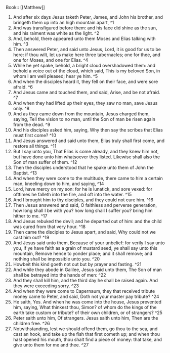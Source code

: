  Book:: [[Matthew]]
 1. And after six days Jesus taketh Peter, James, and John his brother, and bringeth them up into an high mountain apart, ^1
 2. And was transfigured before them: and his face did shine as the sun, and his raiment was white as the light. ^2
 3. And, behold, there appeared unto them Moses and Elias talking with him. ^3
 4. Then answered Peter, and said unto Jesus, Lord, it is good for us to be here: if thou wilt, let us make here three tabernacles; one for thee, and one for Moses, and one for Elias. ^4
 5. While he yet spake, behold, a bright cloud overshadowed them: and behold a voice out of the cloud, which said, This is my beloved Son, in whom I am well pleased; hear ye him. ^5
 6. And when the disciples heard it, they fell on their face, and were sore afraid. ^6
 7. And Jesus came and touched them, and said, Arise, and be not afraid. ^7
 8. And when they had lifted up their eyes, they saw no man, save Jesus only. ^8
 9. And as they came down from the mountain, Jesus charged them, saying, Tell the vision to no man, until the Son of man be risen again from the dead. ^9
 10. And his disciples asked him, saying, Why then say the scribes that Elias must first come? ^10
 11. And Jesus answered and said unto them, Elias truly shall first come, and restore all things. ^11
 12. But I say unto you, That Elias is come already, and they knew him not, but have done unto him whatsoever they listed. Likewise shall also the Son of man suffer of them. ^12
 13. Then the disciples understood that he spake unto them of John the Baptist. ^13
 14. And when they were come to the multitude, there came to him a certain man, kneeling down to him, and saying, ^14
 15. Lord, have mercy on my son: for he is lunatick, and sore vexed: for ofttimes he falleth into the fire, and oft into the water. ^15
 16. And I brought him to thy disciples, and they could not cure him. ^16
 17. Then Jesus answered and said, O faithless and perverse generation, how long shall I be with you? how long shall I suffer you? bring him hither to me. ^17
 18. And Jesus rebuked the devil; and he departed out of him: and the child was cured from that very hour. ^18
 19. Then came the disciples to Jesus apart, and said, Why could not we cast him out? ^19
 20. And Jesus said unto them, Because of your unbelief: for verily I say unto you, If ye have faith as a grain of mustard seed, ye shall say unto this mountain, Remove hence to yonder place; and it shall remove; and nothing shall be impossible unto you. ^20
 21. Howbeit this kind goeth not out but by prayer and fasting. ^21
 22. And while they abode in Galilee, Jesus said unto them, The Son of man shall be betrayed into the hands of men: ^22
 23. And they shall kill him, and the third day he shall be raised again. And they were exceeding sorry. ^23
 24. And when they were come to Capernaum, they that received tribute money came to Peter, and said, Doth not your master pay tribute? ^24
 25. He saith, Yes. And when he was come into the house, Jesus prevented him, saying, What thinkest thou, Simon? of whom do the kings of the earth take custom or tribute? of their own children, or of strangers? ^25
 26. Peter saith unto him, Of strangers. Jesus saith unto him, Then are the children free. ^26
 27. Notwithstanding, lest we should offend them, go thou to the sea, and cast an hook, and take up the fish that first cometh up; and when thou hast opened his mouth, thou shalt find a piece of money: that take, and give unto them for me and thee. ^27
